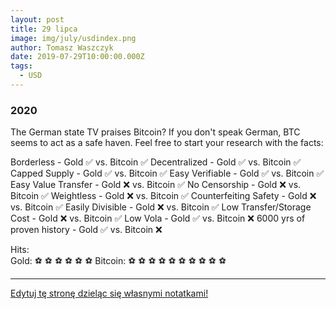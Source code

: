 ```yaml
---
layout: post
title: 29 lipca
image: img/july/usdindex.png
author: Tomasz Waszczyk
date: 2019-07-29T10:00:00.000Z
tags:
  - USD
---
```


### 2020

The German state TV praises Bitcoin? If you don't speak German, BTC seems to act as a safe haven. Feel free to start your research with the facts:

Borderless - Gold ✅ vs. Bitcoin ✅
Decentralized - Gold ✅ vs. Bitcoin ✅
Capped Supply - Gold ✅ vs. Bitcoin ✅
Easy Verifiable - Gold ✅ vs. Bitcoin ✅
Easy Value Transfer - Gold ❌ vs. Bitcoin ✅
No Censorship - Gold ❌ vs. Bitcoin ✅
Weightless - Gold ❌ vs. Bitcoin ✅
Counterfeiting Safety - Gold ❌ vs. Bitcoin ✅
Easily Divisible - Gold ❌ vs. Bitcoin ✅
Low Transfer/Storage Cost - Gold ❌ vs. Bitcoin ✅
Low Vola - Gold ✅ vs. Bitcoin ❌
6000 yrs of proven history - Gold ✅ vs. Bitcoin ❌

Hits:  
Gold: ⚽ ⚽ ⚽ ⚽ ⚽ ⚽
Bitcoin: ⚽ ⚽ ⚽ ⚽ ⚽ ⚽ ⚽ ⚽ ⚽ ⚽

---

<a href="https://github.com/TomaszWaszczyk/historia.waszczyk.com/edit/master/src/content/july-29.md" target="_blank">Edytuj tę stronę dzieląc się własnymi notatkami!</a>